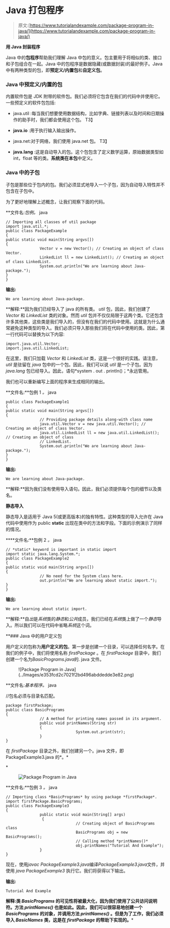 # Java 打包程序

> 原文:[https://www.tutorialandexample.com/package-program-in-java/](https://www.tutorialandexample.com/package-program-in-java/)

**用 Java 封装程序**

Java 中的**包程序**帮助我们理解 Java 中包的意义。包主要用于将相似的类、接口和子包组合在一起。Java 中的包程序是数据隐藏(或数据封装)的最好例子。Java 中有两种类型的包，即**预定义/内置包**和**自定义包**。

### Java 中预定义/内置的包

内置软件包是 JDK 附带的软件包。我们必须将它包含在我们的代码中并使用它。一些预定义的软件包包括:

*   java.util :每当我们想要使用数据结构，比如字典、链接列表以及时间和日期操作的助手时，我们都会使用这个包。
    T3】
*   **java.io** :用于执行输入输出操作。

*   java.net:对于网络，我们使用 java.net 包。
    T3】
*   **java.lang** :这是自动导入的包。这个包包含了定义数学运算，原始数据类型如 int，float 等的类。**系统类在本包**中定义。

### Java 中的子包

子包是那些位于包内的包。我们必须显式地导入一个子包，因为自动导入特性并不包含在子包中。

为了更好地理解上述概念，让我们观察下面的代码。

**文件名:**包例*。* java

```
// Importing all classes of util package
import java.util.*;
public class PackageExample
{             
public static void main(String argvs[])
{
               Vector v = new Vector(); // Creating an object of class Vector.
               LinkedList ll = new LinkedList(); // Creating an object of class LinkedList.
               System.out.println("We are learning about Java-package.");  
}
}
```

**输出:**

```
We are learning about Java-package.
```

**解释:**因为我们已经导入了 java 的所有类。 *util* 包，因此，我们创建了 *Vector* 和 *LinkedList* 类的对象。然而 *util* 包并不仅仅局限于这两个类。它还包含许多其他类，这些类是我们导入的，但没有在我们的代码中使用。这就是为什么通常避免这种类型的导入。我们必须只导入那些我们将在代码中使用的类。因此，第一行代码可以替换为以下内容:

```
import.java.util.Vector;
import.java.util.LinkedList;
```

在这里，我们只加载 *Vector* 和 *LinkedList* 类，这是一个很好的实践。请注意， *util* 是驻留在 *java* 包中的一个包。因此，我们可以说 *util* 是一个子包。因为 *java.lang* 包已经导入。因此，语句*system . out . println()；*永远管用。

我们也可以重新编写上面的程序来生成相同的输出。

**文件名:**包例 1 *。* java

```
public class PackageExample1
{             
public static void main(String argvs[])
{
               // Providing package details along-with class name
               java.util.Vector v = new java.util.Vector(); // Creating an object of class Vector.
               java.util.LinkedList ll = new java.util.LinkedList(); // Creating an object of class
               // LinkedList.
               System.out.println("We are learning about Java-package.");  
}
}
```

**输出:**

```
We are learning about Java-package.
```

**解释:**因为我们没有使用导入语句。因此，我们必须提供每个包的细节以及类名。

**静态导入**

静态导入是适用于 Java 5(或更高版本)的独有特性。这种类型的导入允许在 Java 代码中使用作为 public **static** 出现在类中的方法和字段。下面的示例演示了同样的情况。

 ****文件名:**包例 2 *。* java

```
// *static* keyword is important in static import
import static java.lang.System.*;
public class PackageExample2
{             
public static void main(String argvs[])
{
               // No need for the System class here.
               out.println("We are learning about static import.");
}
}
```

**输出:**

```
We are learning about static import.
```

**解释:**自*出*是*系统*类的*静态*和*公共*成员，我们已经在*系统*类上做了一个*静态*导入。所以我们可以在代码中省略*系统*这个词。

 **### Java 中的用户定义包

用户定义的包称为**用户定义的包**。第一步是创建一个目录，可以选择任何名字。在我们的例子中，我们将使用名称 *firstPackage* 。在 *firstPackage* 目录中，我们创建一个名为*BasicPrograms.java*的. java 文件。

<figure class="wp-block-image size-large">![Package Program in Java](../Images/e353fcd2c7021f2bd496abddedde3e82.png)</figure>

**文件名:**基本程序*。* java

//包名必须与目录名匹配。

```
package firstPackage;
public class BasicPrograms
{             
               // A method for printing names passed in its argument.
               public void printNames(String str)
               {       
                               System.out.print(str);       
               }
}
```

在 *firstPackage* 目录之外，我们创建另一个。java 文件，即 PackageExample3.java 的*。*

 *<figure class="wp-block-image size-large">![Package Program in Java](../Images/1d678d8b91c195ec0dfce4a82b5eea13.png)</figure>

**文件名:**包例 3 *。* java

```
// Importing class *BasicPrograms* by using package *firstPackage*.
import firstPackage.BasicPrograms;
public class PackageExample3
{
               public static void main(String[] args)
                {
                               // Creating object of BasicPrograms class
                               BasicPrograms obj = new BasicPrograms();
                               // Calling method *printNames()*
                               obj.printNames("Tutorial And Example");
               }
}
```

现在，使用*javac PackageExample3.java*编译*PackageExample3.java*文件，并使用 *java PackageExample3* 执行它。我们将获得以下输出。

**输出:**

```
Tutorial And Example
```

**解释:**类 *BasicPrograms* 的可见性将被最大化，因为我们使用了公共访问说明符。方法 *printNames()* 也是如此。因此，我们可以很容易地创建一个 *BasicPrograms* 的对象，并调用方法 *printNames()* 。但是为了工作，我们必须导入 *BasicNames* 类，这是在 *firstPackage* 的帮助下实现的。*****